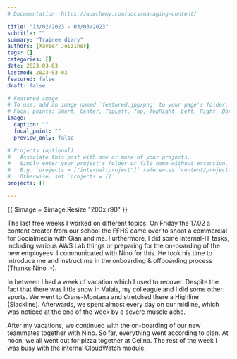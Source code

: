 ```yaml
---
# Documentation: https://wowchemy.com/docs/managing-content/

title: "13/02/2023 - 03/03/2023"
subtitle: ""
summary: "Trainee diary"
authors: [Xavier Jeiziner]
tags: []
categories: []
date: 2023-03-03
lastmod: 2023-03-03
featured: false
draft: false

# Featured image
# To use, add an image named `featured.jpg/png` to your page's folder.
# Focal points: Smart, Center, TopLeft, Top, TopRight, Left, Right, BottomLeft, Bottom, BottomRight.
image:
  caption: ""
  focal_point: ""
  preview_only: false

# Projects (optional).
#   Associate this post with one or more of your projects.
#   Simply enter your project's folder or file name without extension.
#   E.g. `projects = ["internal-project"]` references `content/project/deep-learning/index.md`.
#   Otherwise, set `projects = []`.
projects: []

---
```


{{ $image = $image.Resize "200x r90" }}

The last free weeks I worked on different topics. On Friday the 17.02 a content creator from our school the FFHS came over to shoot a commercial for Socialmedia with Gian and me. Furthermore, I did some internal-IT tasks, including various AWS Lab things or preparing for the on-boarding of the new employees. I communicated with Nino for this. He took his time to introduce me and instruct me in the onboarding & offboarding process (Thanks Nino :-).

In between I had a week of vacation which I used to recover. Despite the fact that there was little snow in Valais, my colleague and I did some other sports. We went to Crans-Montana and stretched there a Highline (Slackline). Afterwards, we spent almost every day on our midline, which was noticed at the end of the week by a severe muscle ache.

After my vacations, we continued with the on-boarding of our new teammates together with Nino. So far, everything went according to plan. At noon, we all went out for pizza together at Celina.
The rest of the week I was busy with the internal CloudWatch module.

</p><br>
<p></p>
